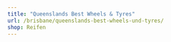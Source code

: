```yaml
---
title: "Queenslands Best Wheels & Tyres"
url: /brisbane/queenslands-best-wheels-und-tyres/
shop: Reifen
---
```

